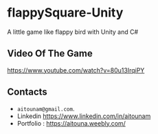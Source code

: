 
# flappySquare-Unity
A little  game like flappy bird with Unity and C#

## Video Of The Game

https://www.youtube.com/watch?v=80u13IrqiPY

## Contacts

*  `aitounam@gmail.com`.
*  Linkedin https://www.linkedin.com/in/aitounam
*  Portfolio : https://aitouna.weebly.com/
